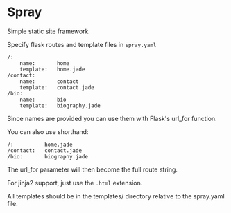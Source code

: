 Spray
=====

Simple static site framework


Specify flask routes and template files in `spray.yaml`

    /:
        name:       home
        template:   home.jade
    /contact:
        name:       contact
        template:   contact.jade
    /bio:
        name:       bio
        template:   biography.jade

Since names are provided you can use them with Flask's url_for function.

You can also use shorthand:

    /:          home.jade
    /contact:   contact.jade
    /bio:       biography.jade

The url_for parameter will then become the full route string.

For jinja2 support, just use the `.html` extension.

All templates should be in the templates/ directory relative to the spray.yaml 
file.

